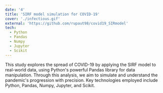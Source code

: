 ```yaml
---
date: '4'
title: 'SIRF model simulation for COVID-19'
cover: './infectious.gif'
external: 'https://github.com/rupaut98/covid19_SIRmodel'
tech:
  - Python
  - Pandas
  - Numpy
  - Jupyter
  - Scikit
---
```


This study explores the spread of COVID-19 by applying the SIRF model to real-world data, using Python's powerful Pandas library for data manipulation. Through this analysis, we aim to simulate and understand the pandemic's progression with precision. Key technologies employed include Python, Pandas, Numpy, Jupyter, and Scikit.
